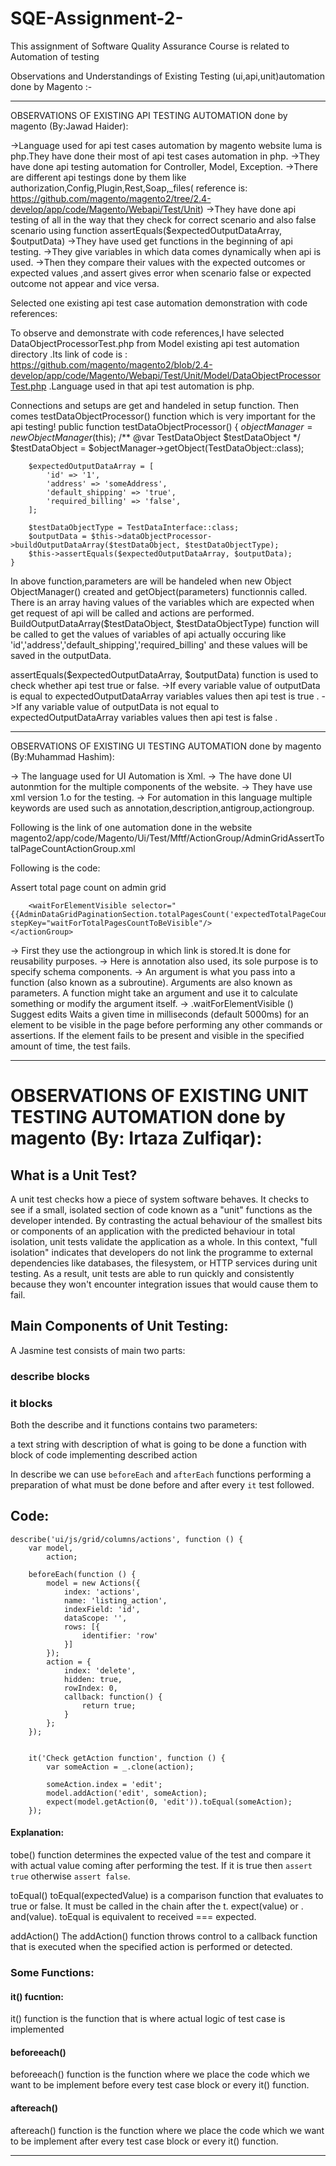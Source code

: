 # SQE-Assignment-2-
This assignment of Software Quality Assurance Course is related to Automation of testing


 Observations and Understandings of Existing Testing (ui,api,unit)automation done by Magento :-


-------------------------------------------------------------------------------------------------------------------------------------------------------
OBSERVATIONS OF EXISTING API TESTING AUTOMATION done by magento (By:Jawad Haider):

->Language used for api test cases automation by magento website luma is php.They have done their most of api test cases automation in php.
->They have done api testing automation for Controller, Model, Exception.
->There are different api testings done by them like authorization,Config,Plugin,Rest,Soap,_files( reference is:   https://github.com/magento/magento2/tree/2.4-develop/app/code/Magento/Webapi/Test/Unit)
->They have done api testing of all in the way that they check for correct scenario and also false scenario using function assertEquals($expectedOutputDataArray, $outputData)
->They have used get functions in the beginning of api testing. 
->They give variables in which data comes dynamically when api is used.
->Then they compare their values with the expected outcomes or expected values ,and assert gives error when scenario false or expected outcome not appear and vice versa.

Selected one existing api test case automation demonstration with code references: 

To observe and demonstrate with code references,I have selected DataObjectProcessorTest.php from Model existing api test automation directory .Its link of code is :    https://github.com/magento/magento2/blob/2.4-develop/app/code/Magento/Webapi/Test/Unit/Model/DataObjectProcessorTest.php .Language used in that api test automation is php. 

Connections and setups are get and handeled in setup function.
Then comes testDataObjectProcessor() function which is very important for the api testing!
public function testDataObjectProcessor()
    {
        $objectManager =  new ObjectManager($this);
        /** @var TestDataObject $testDataObject */
        $testDataObject = $objectManager->getObject(TestDataObject::class);

        $expectedOutputDataArray = [
            'id' => '1',
            'address' => 'someAddress',
            'default_shipping' => 'true',
            'required_billing' => 'false',
        ];

        $testDataObjectType = TestDataInterface::class;
        $outputData = $this->dataObjectProcessor->buildOutputDataArray($testDataObject, $testDataObjectType);
        $this->assertEquals($expectedOutputDataArray, $outputData);
    }

In above function,parameters are will be handeled when new Object ObjectManager() created and getObject(parameters) functionnis called.
There is an array having values of the variables which are expected when get request of api will be called and actions are performed.
BuildOutputDataArray($testDataObject, $testDataObjectType) function will be called to get the values of variables of api actually occuring like 'id','address','default_shipping','required_billing' and these values will be saved in the outputData.

assertEquals($expectedOutputDataArray, $outputData) function is used to check whether api test true or false.
    ->If every variable value of outputData is equal to expectedOutputDataArray variables values then api test is true . 
    ->If any variable value of outputData is not equal to expectedOutputDataArray variables values then api test is false . 
    
-------------------------------------------------------------------------------------------------------------------------------------------------------

OBSERVATIONS OF EXISTING UI TESTING AUTOMATION done by magento (By:Muhammad Hashim):

-> The language used for UI Automation is Xml.
-> The have done UI autonmtion for the multiple components of the website.
-> They have use xml version 1.o for the testing.
-> For automation in this language multiple keywords are used such as annotation,description,antigroup,actiongroup.

Following is the link of one automation done in the website
   magento2/app/code/Magento/Ui/Test/Mftf/ActionGroup/AdminGridAssertTotalPageCountActionGroup.xml


Following is the code:

<actionGroups xmlns:xsi="http://www.w3.org/2001/XMLSchema-instance"
        xsi:noNamespaceSchemaLocation="urn:magento:mftf:Test/etc/actionGroupSchema.xsd">
    <actionGroup name="AdminGridAssertTotalPageCountActionGroup">
        <annotations>
            <description>
                Assert total page count on admin grid
            </description>
        </annotations>
        <arguments>
            <argument name="expectedTotalPageCount" defaultValue="1" type="string"/>
        </arguments>

        <waitForElementVisible selector="{{AdminDataGridPaginationSection.totalPagesCount('expectedTotalPageCount')}}" stepKey="waitForTotalPagesCountToBeVisible"/>
    </actionGroup>
</actionGroups>


-> First they use the actiongroup in which link is stored.It is done for reusability purposes.
-> Here is annotation also used, its sole purpose is to specify schema components.
-> An argument is what you pass into a function (also known as a subroutine). Arguments are also known as parameters. A function might take an argument and use it      to calculate something or modify the argument itself.
-> .waitForElementVisible () Suggest edits Waits a given time in milliseconds (default 5000ms) for an element to be visible in the page before performing any other commands or assertions. If the element fails to be present and visible in the specified amount of time, the test fails.


--------------------------------------------------------------------------------------------------------------------------------------------------

# OBSERVATIONS OF EXISTING UNIT TESTING AUTOMATION done by magento (By: Irtaza Zulfiqar):

## What is a Unit Test?

A unit test checks how a piece of system software behaves. It checks to see if a small, isolated section of code known as a "unit" functions as the developer intended.
By contrasting the actual behaviour of the smallest bits or components of an application with the predicted behaviour in total isolation, unit tests validate the application as a whole. In this context, "full isolation" indicates that developers do not link the programme to external dependencies like databases, the filesystem, or HTTP services during unit testing. As a result, unit tests are able to run quickly and consistently because they won't encounter integration issues that would cause them to fail.


## Main Components of Unit Testing:
A Jasmine test consists of main two parts:

### describe blocks
### it blocks
Both the describe and it functions contains two parameters:

a text string with description of what is going to be done
a function with block of code implementing described action

In describe we can use `beforeEach` and `afterEach` functions performing a preparation of what must be done before and after every `it` test followed.

## Code:


    describe('ui/js/grid/columns/actions', function () {
        var model,
            action;

        beforeEach(function () {
            model = new Actions({
                index: 'actions',
                name: 'listing_action',
                indexField: 'id',
                dataScope: '',
                rows: [{
                    identifier: 'row'
                }]
            });
            action = {
                index: 'delete',
                hidden: true,
                rowIndex: 0,
                callback: function() {
                    return true;
                }
            };
        });


        it('Check getAction function', function () {
            var someAction = _.clone(action);

            someAction.index = 'edit';
            model.addAction('edit', someAction);
            expect(model.getAction(0, 'edit')).toEqual(someAction);
        });


#### Explanation:
tobe() function determines the expected value of the test and compare it with
actual value coming after performing the test. If it is true then `assert true`
otherwise `assert false`.

toEqual() 
toEqual(expectedValue) is a comparison function that evaluates to true or false.
It must be called in the chain after the t. expect(value) or . and(value). 
toEqual is equivalent to received === expected.

addAction()
The addAction() function throws control to a callback function that is executed 
when the specified action is performed or detected.

### Some Functions:
#### it() fucntion:
it() function is the function that is where actual logic of test case is implemented

#### beforeeach()
beforeeach() function is the function where we place the code which we want to be implement
before every test case block or every it() function.

#### aftereach()
aftereach() function is the function where we place the code which we want to be implement
after every test case block or every it() function.


--------------------------------------------------------------------------------------------------------------------------------------------------

